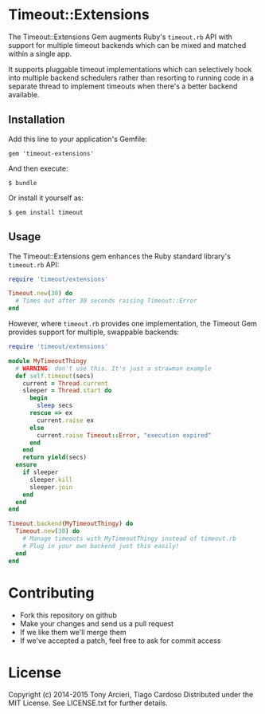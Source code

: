 Timeout::Extensions
===================

The Timeout::Extensions Gem augments Ruby's `timeout.rb` API with support for
multiple timeout backends which can be mixed and matched within a single app.

It supports pluggable timeout implementations which can selectively hook
into multiple backend schedulers rather than resorting to running code in a
separate thread to implement timeouts when there's a better backend available.

## Installation

Add this line to your application's Gemfile:

    gem 'timeout-extensions'

And then execute:

    $ bundle

Or install it yourself as:

    $ gem install timeout

## Usage

The Timeout::Extensions gem enhances the Ruby standard library's
`timeout.rb` API:

```ruby
require 'timeout/extensions'

Timeout.new(30) do
  # Times out after 30 seconds raising Timeout::Error
end
```

However, where `timeout.rb` provides one implementation, the Timeout Gem
provides support for multiple, swappable backends:

```ruby
require 'timeout/extensions'

module MyTimeoutThingy
  # WARNING: don't use this. It's just a strawman example
  def self.timeout(secs)
    current = Thread.current
    sleeper = Thread.start do
      begin
        sleep secs
      rescue => ex
        current.raise ex
      else
        current.raise Timeout::Error, "execution expired" 
      end
    end
    return yield(secs)
  ensure
    if sleeper
      sleeper.kill
      sleeper.join
    end
  end
end

Timeout.backend(MyTimeoutThingy) do
  Timeout.new(30) do
    # Manage timeouts with MyTimeoutThingy instead of timeout.rb
    # Plug in your own backend just this easily!
  end
end
```

# Contributing

* Fork this repository on github
* Make your changes and send us a pull request
* If we like them we'll merge them
* If we've accepted a patch, feel free to ask for commit access

# License

Copyright (c) 2014-2015 Tony Arcieri, Tiago Cardoso
Distributed under the MIT License. See LICENSE.txt for further details.
